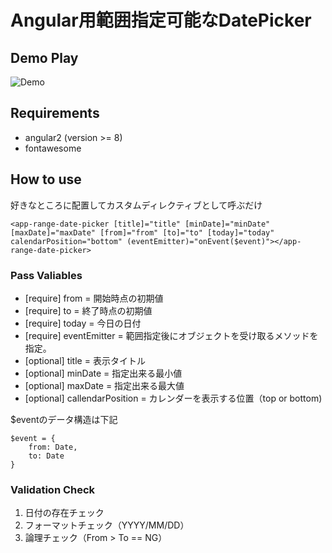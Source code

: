 # Angular用範囲指定可能なDatePicker

## Demo Play

![Demo](https://raw.githubusercontent.com/wiki/tomoyanp/ag-range-datepicker/image/rangeDatePicker.gif)

## Requirements
* angular2 (version >= 8)
* fontawesome

## How to use
好きなところに配置してカスタムディレクティブとして呼ぶだけ

```
<app-range-date-picker [title]="title" [minDate]="minDate" [maxDate]="maxDate" [from]="from" [to]="to" [today]="today" calendarPosition="bottom" (eventEmitter)="onEvent($event)"></app-range-date-picker>
```

### Pass Valiables 
* [require] from = 開始時点の初期値  
* [require] to = 終了時点の初期値  
* [require] today = 今日の日付
* [require] eventEmitter = 範囲指定後にオブジェクトを受け取るメソッドを指定。
* [optional] title = 表示タイトル
* [optional] minDate = 指定出来る最小値  
* [optional] maxDate = 指定出来る最大値  
* [optional] callendarPosition = カレンダーを表示する位置（top or bottom)

$eventのデータ構造は下記
```
$event = {
    from: Date,
    to: Date
}
```

### Validation Check
1. 日付の存在チェック
2. フォーマットチェック（YYYY/MM/DD）
3. 論理チェック（From > To == NG）
